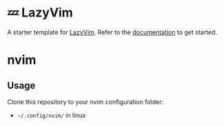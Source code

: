 # 💤 LazyVim

A starter template for [LazyVim](https://github.com/LazyVim/LazyVim).
Refer to the [documentation](https://lazyvim.github.io/installation) to get started.
# nvim

## Usage

Clone this repository to your nvim configuration folder:

- `~/.config/nvim/` in linux
